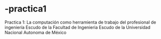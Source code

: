 # -practica1
Practica 1: La computación como herramienta de trabajo del profesional de ingeniería
Escudo de la Facultad de Ingenieria 
Escudo de la Universidad Nacional Autonoma de México
